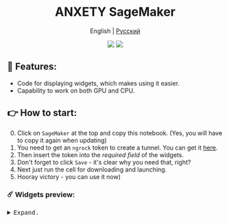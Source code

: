 <div align="center">

<h1 align="center">ANXETY SageMaker</h1>

English | [Русский ](./README-ru_RU.md)

</div>


<p align="center">
  <a href="https://studiolab.sagemaker.aws/import/github/anxety-solo/sd-webui-sagemaker/blob/main/anxety-en.ipynb"><img src="https://img.shields.io/badge/SAGEMAKER-blue?style=for-the-badge&color=blue"></a>
  <a href="https://discordapp.com/users/565783561878372352"><img src="https://img.shields.io/badge/MY DISCORD-blue?style=for-the-badge&logo=discord&logoColor=white&color=blue"></a> <br>
</p>


## 🌟 Features:
  - Code for displaying widgets, which makes using it easier.
  - Capability to work on both GPU and CPU.


## 👉 How to start:
  0. Click on `SageMaker` at the top and copy this notebook. (Yes, you will have to copy it again when updating)     
  2. You need to get an `ngrock` token to create a tunnel. You can get it [here](https://dashboard.ngrok.com/get-started/your-authtoken).
  3. Then insert the token into the _required field_ of the widgets.
  4. Don't forget to click `Save` - it's clear why you need that, right?
  5. Next just run the cell for downloading and launching.
  6. Hooray victory - you can use it now)


### ☄️ Widgets preview:

<details>
<summary><kbd>Expand.</kbd></summary>
 
<div align="center">

  ![Widgets](https://github.com/anxety-solo/sd-webui-sagemaker/blob/main/img/ru/widgets_view_ru.png)  
  
</div>

</details>
